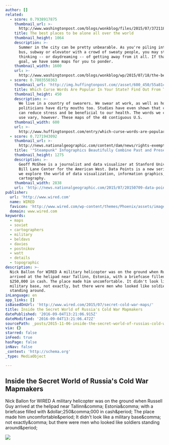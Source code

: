 ```yaml
---
author: []
related:
  - score: 0.7938917875
    thumbnail_url: >-
      http://www.washingtonpost.com/blogs/wonkblog/files/2015/07/3721183926_e3483a2bc0_o.jpg
    title: The best places to be alone all over the world
    thumbnail_height: 1064
    description: >-
      Summer in the city can be pretty unbearable. As you're piling into the
      bus, subway or elevator with a crowd of sweaty people, you may start
      thinking -- or daydreaming -- of getting away from it all. If that's your
      goal, we have some maps for you to ponder.
    thumbnail_width: 1600
    url: >-
      http://www.washingtonpost.com/blogs/wonkblog/wp/2015/07/18/the-best-places-to-be-alone-all-over-the-world/
  - score: 0.7803550363
    thumbnail_url: 'http://img.huffingtonpost.com//asset/600_450/55a81c311900002500b86d8c.png'
    title: Which Curse Words Are Popular In Your State? Find Out From These Maps.
    thumbnail_height: 450
    description: >-
      We live in a country of swearers. We swear at work, as well as home. Our
      politicians have dirty mouths too. Studies have even shown that cursing
      can reduce stress and be beneficial to our health. The words we choose to
      use vary, however. These maps of the 48 contiguous U.S.
    thumbnail_width: 600
    url: >-
      http://www.huffingtonpost.com/entry/which-curse-words-are-popular-in-your-state_55a80662e4b04740a3df54b8
  - score: 0.7271943092
    thumbnail_url: >-
      http://news.nationalgeographic.com/content/dam/news/rights-exempt/Data%20Points/blog_images/2015/July/McGhee-Steampunk/walker-yau-fiscal-chart.jpg
    title: '"Steampunk" Infographics Beautifully Combine Past and Present'
    thumbnail_height: 1275
    description: >-
      Geoff McGhee is a journalist and data visualizer at Stanford University's
      Bill Lane Center for the American West. Data Points is a new series where
      we explore the world of data visualization, information graphics, and
      cartography.
    thumbnail_width: 2838
    url: 'http://news.nationalgeographic.com/2015/07/20150709-data-points-steampunk/'
publisher:
  url: 'http://www.wired.com'
  name: WIRED
  favicon: 'http://www.wired.com/wp-content/themes/Phoenix/assets/images/favicon.ico'
  domain: www.wired.com
keywords:
  - maps
  - soviet
  - cartographers
  - military
  - beldavs
  - davies
  - postnikov
  - watt
  - details
  - topographic
description: >-
  Nick Ballon for WIRED A military helicopter was on the ground when Russell Guy
  arrived at the helipad near Tallinn, Estonia, with a briefcase filled with
  $250,000 in cash. The place made him uncomfortable. It didn't look like a
  military base, not exactly, but there were men who looked like soldiers
  standing around.
inLanguage: en
app_links: []
isBasedOnUrl: 'http://www.wired.com/2015/07/secret-cold-war-maps/'
title: Inside the Secret World of Russia's Cold War Mapmakers
datePublished: '2016-09-04T13:21:06.915Z'
dateModified: '2016-09-04T13:21:06.472Z'
sourcePath: _posts/2015-11-06-inside-the-secret-world-of-russias-cold-war-mapmakers.md
via: {}
starred: false
inFeed: true
hasPage: false
inNav: false
_context: 'http://schema.org'
_type: MediaObject

---
```

<article style=""><h1>Inside the Secret World of Russia's Cold War Mapmakers</h1><p>Nick Ballon for WIRED A military helicopter was on the ground when Russell Guy arrived at the helipad near Tallinn&amp;comma; Estonia&amp;comma; with a briefcase filled with &amp;dollar;250&amp;comma;000 in cash&amp;period; The place made him uncomfortable&amp;period; It didn't look like a military base&amp;comma; not exactly&amp;comma; but there were men who looked like soldiers standing around&amp;period;</p><img src="http://www.wired.com/wp-content/uploads/2015/07/ff_sovietmaps_1_hero2.jpg" /></article>